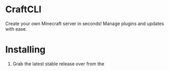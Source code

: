 # CraftCLI
Create your own Minecraft server in seconds! Manage plugins
and updates with ease.

# Installing
1. Grab the latest stable release over from the 

